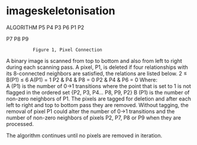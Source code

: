 imageskeletonisation
====================
ALGORITHM 
P5  P4  P3
P6	P1 P2

P7	P8	P9		 

              Figure 1, Pixel Connection 
A binary image is scanned from top to bottom and also from left to right during each scanning pass.  A pixel, P1, is deleted if four relationships with its 8-connected neighbors are satisfied, the relations are listed below. 
2 ≤ B(P1) ≤ 6 
A(P1) =  1 
P2  & P4 & P8 = 0 
P2 & P4 & P6 = 0 
   Where:  
A (P1) is the number of 0→1 transitions where the point that is set to 1 is not flagged in the ordered set {P2, P3, P4… P8, P9, P2} 
B (P1) is the number of non-zero neighbors of P1. 
The pixels are tagged for deletion and after each left to right and top to bottom pass they are removed. Without tagging, the removal of pixel P1 could alter the number of 0->1 transitions and the number of non-zero neighbors of pixels P2, P7, P8 or P9 when they are processed. 
 
 The algorithm continues until no pixels are removed in iteration.  
  
